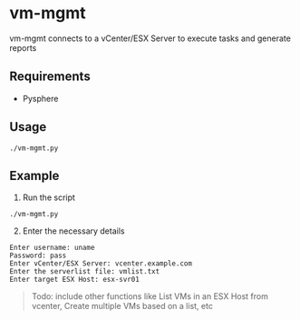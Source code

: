 vm-mgmt
=======

vm-mgmt connects to a vCenter/ESX Server to execute tasks and generate reports

## Requirements ##
* Pysphere

## Usage ##
```
./vm-mgmt.py
```

## Example ##
1. Run the script
  ```
  ./vm-mgmt.py
  ```

2. Enter the necessary details
  ```
  Enter username: uname
  Password: pass
  Enter vCenter/ESX Server: vcenter.example.com
  Enter the serverlist file: vmlist.txt
  Enter target ESX Host: esx-svr01
  ```

  >Todo: include other functions like List VMs in an ESX Host from vcenter, Create multiple VMs based on a list, etc
